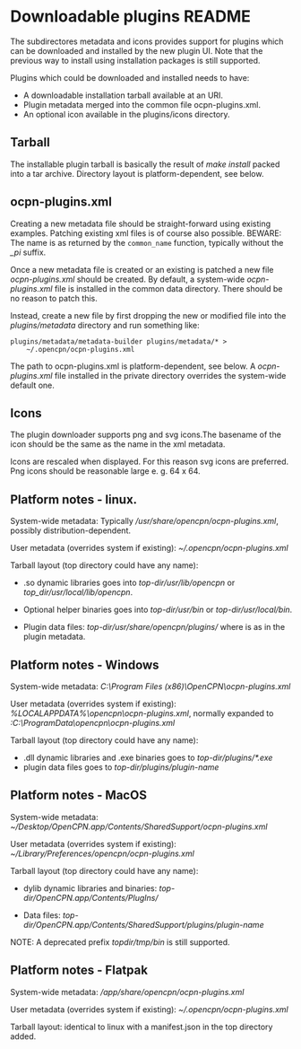 Downloadable plugins README
===========================

The subdirectores metadata and icons provides support for plugins
which can be downloaded and installed by the new plugin UI. Note
that the previous way to install using installation packages is
still supported.

Plugins which could be downloaded and installed needs to have:

  - A downloadable installation tarball available at an URI.
  - Plugin metadata merged into the common file ocpn-plugins.xml.
  - An optional icon available in the plugins/icons directory.


Tarball
-------

The installable plugin tarball is basically the result of *make install*
packed into a tar archive. Directory layout is platform-dependent,
see below.


ocpn-plugins.xml
----------------
Creating a new metadata file should be straight-forward using existing
examples. Patching existing xml files is of course also possible.
BEWARE: The name is as returned by the `common_name` function,
typically without the *_pi* suffix.

Once a new metadata file is created or an existing is patched a new file
*ocpn-plugins.xml* should be created.  By default, a system-wide
*ocpn-plugins.xml* file is installed in the common data directory.
There should be no reason to patch this.

Instead, create a new file by first dropping the new or modified file
into the *plugins/metadata* directory and run something like:

    plugins/metadata/metadata-builder plugins/metadata/* >
        ~/.opencpn/ocpn-plugins.xml

The path to ocpn-plugins.xml is platform-dependent, see below. A
*ocpn-plugins.xml* file installed in the private directory
overrides the system-wide default one.


Icons
-----

The plugin downloader supports png and svg icons.The basename of
the icon should be the same as the name in the xml metadata.

Icons are rescaled when displayed. For this reason svg icons are
preferred. Png icons should be reasonable large e. g. 64 x 64.


Platform notes - linux.
-----------------------

System-wide metadata: Typically  */usr/share/opencpn/ocpn-plugins.xml*,
possibly  distribution-dependent.

User metadata (overrides system if existing): *~/.opencpn/ocpn-plugins.xml*

Tarball layout (top directory could have any name):

   - .so dynamic libraries goes into *top-dir/usr/lib/opencpn* or
     *top_dir/usr/local/lib/opencpn*.

   - Optional helper binaries goes into *top-dir/usr/bin* or
     *top-dir/usr/local/bin*.

   - Plugin data files: *top-dir/usr/share/opencpn/plugins/<name>*
     where <name> is as in the plugin metadata.


Platform notes - Windows
------------------------

System-wide metadata: *C:\Program Files (x86)\OpenCPN\ocpn-plugins.xml*

User metadata (overrides system if existing):
    *%LOCALAPPDATA%\opencpn\ocpn-plugins.xml*, normally expanded to
    *:C:\ProgramData\opencpn\ocpn-plugins.xml*

Tarball layout (top directory could have any name):

   - .dll dynamic libraries and .exe binaries goes to
     *top-dir/plugins/\*.exe*
   - plugin data files goes to *top-dir/plugins/plugin-name*


Platform notes - MacOS
----------------------

System-wide metadata:
    *~/Desktop/OpenCPN.app/Contents/SharedSupport/ocpn-plugins.xml*

User metadata (overrides system if existing):
    *~/Library/Preferences/opencpn/ocpn-plugins.xml*

Tarball layout (top directory could have any name):

  - dylib dynamic libraries and binaries:
    *top-dir/OpenCPN.app/Contents/PlugIns/*

  - Data files:
    *top-dir/OpenCPN.app/Contents/SharedSupport/plugins/plugin-name*

NOTE: A deprecated prefix *topdir/tmp/bin* is still supported.


Platform notes - Flatpak
------------------------

System-wide metadata: */app/share/opencpn/ocpn-plugins.xml*

User metadata (overrides system if existing): *~/.opencpn/ocpn-plugins.xml*

Tarball layout: identical to linux with a manifest.json in the top directory
added.
